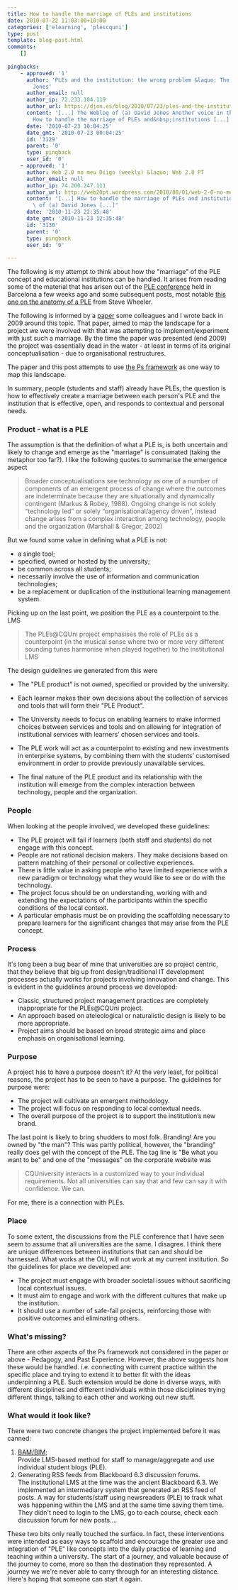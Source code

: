 ```yaml
---
title: How to handle the marriage of PLEs and institutions
date: 2010-07-22 11:03:00+10:00
categories: ['elearning', 'plescquni']
type: post
template: blog-post.html
comments:
    []
    
pingbacks:
    - approved: '1'
      author: 'PLEs and the institution: the wrong problem &laquo; The Weblog of (a) David
        Jones'
      author_email: null
      author_ip: 72.233.104.119
      author_url: https://djon.es/blog/2010/07/23/ples-and-the-institution-the-wrong-problem/
      content: '[...] The Weblog of (a) David Jones Another voice in the blogosphere    &laquo;
        How to handle the marriage of PLEs and&nbsp;institutions [...]'
      date: '2010-07-23 10:04:25'
      date_gmt: '2010-07-23 00:04:25'
      id: '3129'
      parent: '0'
      type: pingback
      user_id: '0'
    - approved: '1'
      author: Web 2.0 no meu Diigo (weekly) &laquo; Web 2.0 PT
      author_email: null
      author_ip: 74.200.247.111
      author_url: http://web20pt.wordpress.com/2010/08/01/web-2-0-no-meu-diigo-weekly-41/
      content: "[...] How to handle the marriage of PLEs and institutions \xAB The Weblog\
        \ of (a) David Jones [...]"
      date: '2010-11-23 22:35:48'
      date_gmt: '2010-11-23 12:35:48'
      id: '3130'
      parent: '0'
      type: pingback
      user_id: '0'
    
---
```

The following is my attempt to think about how the "marriage" of the PLE concept and educational institutions can be handled. It arises from reading some of the material that has arisen out of the [PLE conference](http://pleconference.citilab.eu/) held in Barcelona a few weeks ago and some subsequent posts, most notable [this one on the anatomy of a PLE](http://steve-wheeler.blogspot.com/2010/07/anatomy-of-ple.html) from Steve Wheeler.

The following is informed by a [paper](/blog2/publications/the-ps-framework-mapping-the-landscape-for-the-plescquni-project/) some colleagues and I wrote back in 2009 around this topic. That paper, aimed to map the landscape for a project we were involved with that was attempting to implement/experiment with just such a marriage. By the time the paper was presented (end 2009) the project was essentially dead in the water - at least in terms of its original conceptualisation - due to organisational restructures.

The paper and this post attempts to use [the Ps framework](/blog2/2009/03/18/the-ps-framework/) as one way to map this landscape.

In summary, people (students and staff) already have PLEs, the question is how to effectively create a marriage between each person's PLE and the institution that is effective, open, and responds to contextual and personal needs.

### Product - what is a PLE

The assumption is that the definition of what a PLE is, is both uncertain and likely to change and emerge as the "marriage" is consumated (taking the metaphor too far?). I like the following quotes to summarise the emergence aspect

> Broader conceptualisations see technology as one of a number of components of an emergent process of change where the outcomes are indeterminate because they are situationally and dynamically contingent (Markus & Robey, 1988). Ongoing change is not solely “technology led” or solely “organisational/agency driven”, instead change arises from a complex interaction among technology, people and the organization (Marshall & Gregor, 2002)

But we found some value in defining what a PLE is not:

- a single tool;
- specified, owned or hosted by the university;
- be common across all students;
- necessarily involve the use of information and communication technologies;
- be a replacement or duplication of the institutional learning management system.

Picking up on the last point, we position the PLE as a counterpoint to the LMS

> The PLEs@CQUni project emphasises the role of PLEs as a counterpoint (in the musical sense where two or more very different sounding tunes harmonise when played together) to the institutional LMS

The design guidelines we generated from this were

- The "PLE product" is not owned, specified or provided by the university.
- Each learner makes their own decisions about the collection of services and tools that will form their "PLE Product".
- The University needs to focus on enabling learners to make informed choices between services and tools and on allowing for integration of institutional services with learners’ chosen services and tools.

- The PLE work will act as a counterpoint to existing and new investments in enterprise systems, by combining them with the students’ customised environment in order to provide previously unavailable services.
- The final nature of the PLE product and its relationship with the institution will emerge from the complex interaction between technology, people and the organization.

### People

When looking at the people involved, we developed these guidelines:

- The PLE project will fail if learners (both staff and students) do not engage with this concept.
- People are not rational decision makers. They make decisions based on pattern matching of their personal or collective experiences.
- There is little value in asking people who have limited experience with a new paradigm or technology what they would like to see or do with the technology.
- The project focus should be on understanding, working with and extending the expectations of the participants within the specific conditions of the local context.
- A particular emphasis must be on providing the scaffolding necessary to prepare learners for the significant changes that may arise from the PLE concept.

### Process

It's long been a bug bear of mine that universities are so project centric, that they believe that big up front design/traditional IT development processes actually works for projects involving innovation and change. This is evident in the guidelines around process we developed:

- Classic, structured project management practices are completely inappropriate for the PLEs@CQUni project.
- An approach based on ateleological or naturalistic design is likely to be more appropriate.
- Project aims should be based on broad strategic aims and place emphasis on organisational learning.

### Purpose

A project has to have a purpose doesn't it? At the very least, for political reasons, the project has to be seen to have a purpose. The guidelines for purpose were:

- The project will cultivate an emergent methodology.
- The project will focus on responding to local contextual needs.
- The overall purpose of the project is to support the institution’s new brand.

The last point is likely to bring shudders to most folk. Branding! Are you owned by "the man"? This was partly political, however, the "branding" really does gel with the concept of the PLE. The tag line is "Be what you want to be" and one of the "messages" on the corporate website was

> CQUniversity interacts in a customized way to your individual requirements. Not all universities can say that and few can say it with confidence. We can.

For me, there is a connection with PLEs.

### Place

To some extent, the discussions from the PLE conference that I have seen seem to assume that all universities are the same. I disagree. I think there are unique differences between institutions that can and should be harnessed. What works at the OU, will not work at my current institution. So the guidelines for place we developed are:

- The project must engage with broader societal issues without sacrificing local contextual issues.
- It must aim to engage and work with the different cultures that make up the institution.
- It should use a number of safe-fail projects, reinforcing those with positive outcomes and eliminating others.

### What's missing?

There are other aspects of the Ps framework not considered in the paper or above - Pedagogy, and Past Experience. However, the above suggests how these would be handled. i.e. connecting with current practice within the specific place and trying to extend it to better fit with the ideas underpinning a PLE. Such extension would be done in diverse ways, with different disciplines and different individuals within those disciplines trying different things, talking to each other and working out new stuff.

### What would it look like?

There were two concrete changes the project implemented before it was canned:

1. [BAM/BIM](/blog2/research/bam-blog-aggregation-management/);  
    Provide LMS-based method for staff to manage/aggregate and use individual student blogs (PLE).
2. Generating RSS feeds from Blackboard 6.3 discussion forums.  
    The institutional LMS at the time was the ancient Blackboard 6.3. We implemented an intermediary system that generated an RSS feed of posts. A way for students/staff using newsreaders (PLE) to track what was happening within the LMS and at the same time saving them time. They didn't need to login to the LMS, go to each course, check each discussion forum for new posts....

These two bits only really touched the surface. In fact, these interventions were intended as easy ways to scaffold and encourage the greater use and integration of "PLE" like concepts into the daily practice of learning and teaching within a university. The start of a journey, and valuable because of the journey to come, more so than the destination they represented. A journey we we're never able to carry through for an interesting distance. Here's hoping that someone can start it again.